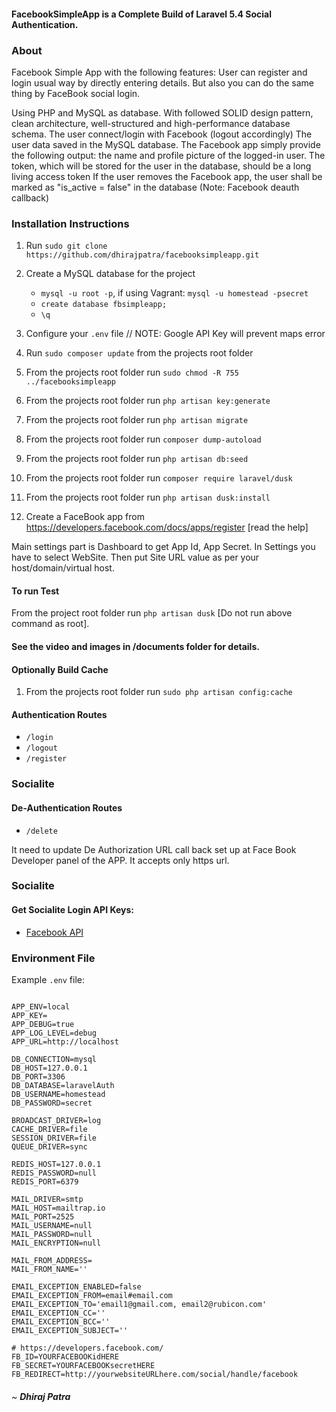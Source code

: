 #### FacebookSimpleApp is a Complete Build of Laravel 5.4 Social Authentication.


### About
Facebook Simple App with the following features:
   User can register and login usual way by directly entering details. But also you can do the same thing by FaceBook social login.

   Using PHP and MySQL as database. With followed SOLID design pattern, clean architecture, well-structured and high-performance database schema.
    The user connect/login with Facebook (logout accordingly) The user data saved in the MySQL database.
    The Facebook app simply provide the following output: the name and profile picture of the logged-in user.
    The token, which will be stored for the user in the database, should be a long living access token
    If the user removes the Facebook app, the user shall be marked as "is_active = false" in the database (Note: Facebook deauth callback)


### Installation Instructions
1. Run `sudo git clone https://github.com/dhirajpatra/facebooksimpleapp.git`
2. Create a MySQL database for the project
    * ```mysql -u root -p```, if using Vagrant: ```mysql -u homestead -psecret```
    * ```create database fbsimpleapp;```
    * ```\q```
3. Configure your `.env` file // NOTE: Google API Key will prevent maps error
4. Run `sudo composer update` from the projects root folder
5. From the projects root folder run `sudo chmod -R 755 ../facebooksimpleapp`
6. From the projects root folder run `php artisan key:generate`
7. From the projects root folder run `php artisan migrate`
8. From the projects root folder run `composer dump-autoload`
9. From the projects root folder run `php artisan db:seed`
10. From the projects root folder run `composer require laravel/dusk`
11. From the projects root folder run `php artisan dusk:install`

12. Create a FaceBook app from https://developers.facebook.com/docs/apps/register [read the help]

Main settings part is Dashboard to get App Id, App Secret.
In Settings you have to select WebSite. Then put Site URL value as per your host/domain/virtual host.


####  To run Test ####
 From the project root folder run `php artisan dusk`
 [Do not run above command as root].

#### See the video and images in /documents folder for details. ####


#### Optionally Build Cache
1. From the projects root folder run `sudo php artisan config:cache`


#### Authentication Routes
* ```/login```
* ```/logout```
* ```/register```
### Socialite

#### De-Authentication Routes
* ```/delete```

It need to update De Authorization URL call back set up at Face Book Developer panel of the APP. It accepts only https url.

### Socialite

#### Get Socialite Login API Keys:

* [Facebook API](https://developers.facebook.com/)


### Environment File

Example `.env` file:

```

APP_ENV=local
APP_KEY=
APP_DEBUG=true
APP_LOG_LEVEL=debug
APP_URL=http://localhost

DB_CONNECTION=mysql
DB_HOST=127.0.0.1
DB_PORT=3306
DB_DATABASE=laravelAuth
DB_USERNAME=homestead
DB_PASSWORD=secret

BROADCAST_DRIVER=log
CACHE_DRIVER=file
SESSION_DRIVER=file
QUEUE_DRIVER=sync

REDIS_HOST=127.0.0.1
REDIS_PASSWORD=null
REDIS_PORT=6379

MAIL_DRIVER=smtp
MAIL_HOST=mailtrap.io
MAIL_PORT=2525
MAIL_USERNAME=null
MAIL_PASSWORD=null
MAIL_ENCRYPTION=null

MAIL_FROM_ADDRESS=
MAIL_FROM_NAME=''

EMAIL_EXCEPTION_ENABLED=false
EMAIL_EXCEPTION_FROM=email#email.com
EMAIL_EXCEPTION_TO='email1@gmail.com, email2@rubicon.com'
EMAIL_EXCEPTION_CC=''
EMAIL_EXCEPTION_BCC=''
EMAIL_EXCEPTION_SUBJECT=''

# https://developers.facebook.com/
FB_ID=YOURFACEBOOKidHERE
FB_SECRET=YOURFACEBOOKsecretHERE
FB_REDIRECT=http://yourwebsiteURLhere.com/social/handle/facebook

```

###### ~ **Dhiraj Patra**
